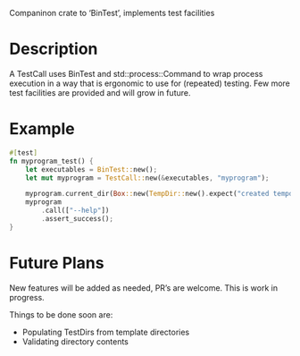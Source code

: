Companinon crate to ‘BinTest’, implements test facilities

# Description

A TestCall uses BinTest and std::process::Command to wrap process execution in a way that is
ergonomic to use for (repeated) testing. Few more test facilities are provided and will grow
in future.

# Example

```rust
#[test]
fn myprogram_test() {
    let executables = BinTest::new();
    let mut myprogram = TestCall::new(&executables, "myprogram");

    myprogram.current_dir(Box::new(TempDir::new().expect("created tempdir")));
    myprogram
        .call(["--help"])
        .assert_success();
}
```

# Future Plans

New features will be added as needed, PR’s are welcome. This is work in progress.

Things to be done soon are:

 * Populating TestDirs from template directories
 * Validating directory contents
